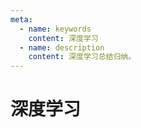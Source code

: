 ```yaml
---
meta:
  - name: keywords
    content: 深度学习
  - name: description
    content: 深度学习总结归纳。
---
```



# 深度学习
